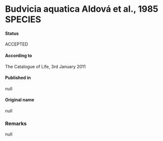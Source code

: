 # Budvicia aquatica Aldová et al., 1985 SPECIES

#### Status
ACCEPTED

#### According to
The Catalogue of Life, 3rd January 2011

#### Published in
null

#### Original name
null

### Remarks
null